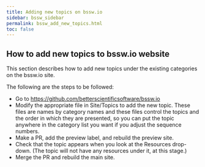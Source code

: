 ```yaml
---
title: Adding new topics on bssw.io
sidebar: bssw_sidebar
permalink: bssw_add_new_topics.html
toc: false
---
```

## How to add new topics to bssw.io website

This section describes how to add new topics under the existing categories on the bssw.io site.


The following are the steps to be followed:

* Go to https://github.com/betterscientificsoftware/bssw.io
* Modify the appropriate file in Site/Topics to add the new topic. These files are names by category names and these files control the topics and the order in which they are presented, so you can put the topic anywhere in the category list you want if you adjust the sequence numbers.
* Make a PR, add the preview label, and rebuild the preview site.
* Check that the topic appears when you look at the Resources drop-down. (The topic will not have any resources under it, at this stage.)
* Merge the PR and rebuild the main site.
